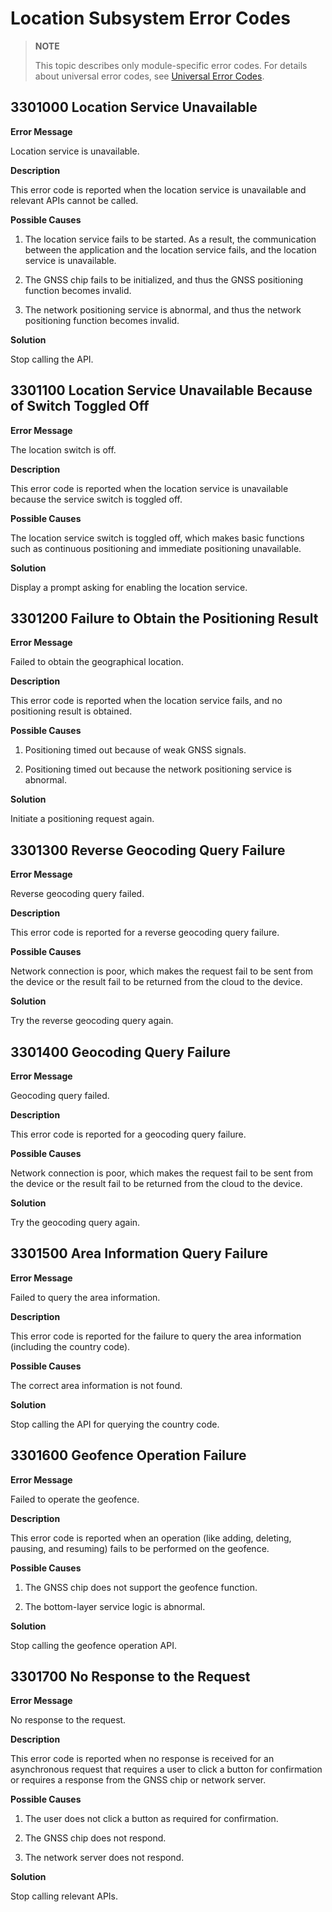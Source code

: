 # Location Subsystem Error Codes

> **NOTE**
>
> This topic describes only module-specific error codes. For details about universal error codes, see [Universal Error Codes](errorcode-universal.md).

## 3301000 Location Service Unavailable

**Error Message**

Location service is unavailable.

**Description**

This error code is reported when the location service is unavailable and relevant APIs cannot be called.

**Possible Causes**

1. The location service fails to be started. As a result, the communication between the application and the location service fails, and the location service is unavailable.

2. The GNSS chip fails to be initialized, and thus the GNSS positioning function becomes invalid.

3. The network positioning service is abnormal, and thus the network positioning function becomes invalid.

**Solution**

Stop calling the API.

## 3301100 Location Service Unavailable Because of Switch Toggled Off

**Error Message**

The location switch is off.

**Description**

This error code is reported when the location service is unavailable because the service switch is toggled off.

**Possible Causes**

The location service switch is toggled off, which makes basic functions such as continuous positioning and immediate positioning unavailable.

**Solution**

Display a prompt asking for enabling the location service.

## 3301200 Failure to Obtain the Positioning Result

**Error Message**

Failed to obtain the geographical location.

**Description**

This error code is reported when the location service fails, and no positioning result is obtained.

**Possible Causes**

1. Positioning timed out because of weak GNSS signals.

2. Positioning timed out because the network positioning service is abnormal.

**Solution**

Initiate a positioning request again.

## 3301300 Reverse Geocoding Query Failure

**Error Message**

Reverse geocoding query failed.

**Description**

This error code is reported for a reverse geocoding query failure.

**Possible Causes**

Network connection is poor, which makes the request fail to be sent from the device or the result fail to be returned from the cloud to the device.

**Solution**

Try the reverse geocoding query again.

## 3301400 Geocoding Query Failure

**Error Message**

Geocoding query failed.

**Description**

This error code is reported for a geocoding query failure.

**Possible Causes**

Network connection is poor, which makes the request fail to be sent from the device or the result fail to be returned from the cloud to the device.

**Solution**

Try the geocoding query again.

## 3301500 Area Information Query Failure

**Error Message**

Failed to query the area information.

**Description**

This error code is reported for the failure to query the area information (including the country code).

**Possible Causes**

The correct area information is not found.

**Solution**

Stop calling the API for querying the country code.

## 3301600 Geofence Operation Failure

**Error Message**

Failed to operate the geofence.

**Description**

This error code is reported when an operation (like adding, deleting, pausing, and resuming) fails to be performed on the geofence.

**Possible Causes**

1. The GNSS chip does not support the geofence function.

2. The bottom-layer service logic is abnormal.

**Solution**

Stop calling the geofence operation API.

## 3301700 No Response to the Request

**Error Message**

No response to the request.

**Description**

This error code is reported when no response is received for an asynchronous request that requires a user to click a button for confirmation or requires a response from the GNSS chip or network server.

**Possible Causes**

1. The user does not click a button as required for confirmation.

2. The GNSS chip does not respond.

3. The network server does not respond.

**Solution**

Stop calling relevant APIs.
